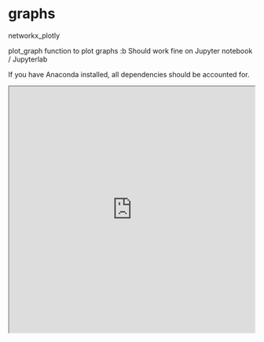 # graphs
networkx_plotly

plot_graph function to plot graphs :b
Should work fine on Jupyter notebook / Jupyterlab

If you have Anaconda installed, all dependencies should be accounted for.


 <iframe width="500" height="500" src="https://www.youtube.com/embed/enMumwvLAug"></iframe>

